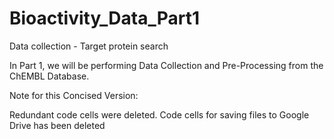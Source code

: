 # Bioactivity_Data_Part1
Data collection - Target protein search

In Part 1, we will be performing Data Collection and Pre-Processing from the ChEMBL Database.

Note for this Concised Version:

Redundant code cells were deleted.
Code cells for saving files to Google Drive has been deleted
